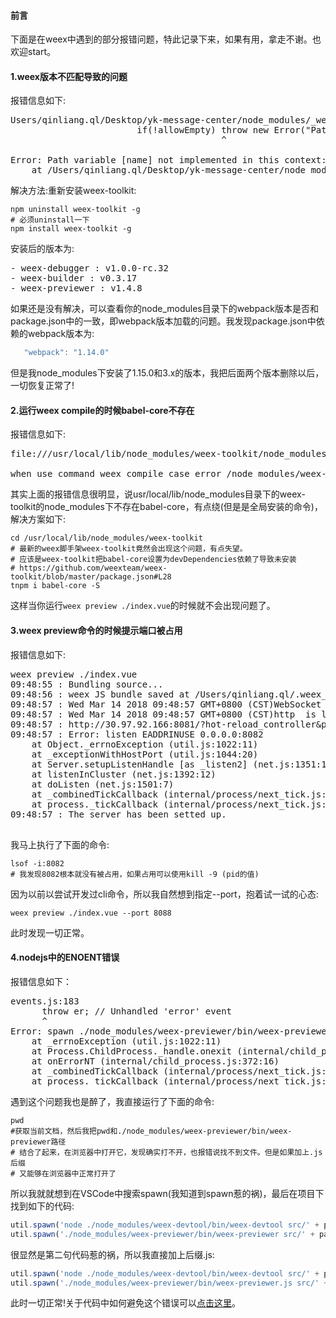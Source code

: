 #### 前言
下面是在weex中遇到的部分报错问题，特此记录下来，如果有用，拿走不谢。也欢迎start。

#### 1.weex版本不匹配导致的问题
报错信息如下:
<pre>
Users/qinliang.ql/Desktop/yk-message-center/node_modules/_webpack@1.15.0@webpack/lib/TemplatedPathPlugin.js:50
                        if(!allowEmpty) throw new Error("Path variable " + match + " not implemented in this context: " + input);
                                        ^

Error: Path variable [name] not implemented in this context: /Users/qinliang.ql/.weex_tmp/[name].weex.js
    at /Users/qinliang.ql/Desktop/yk-message-center/node_modules/_webpack@1.15.0@webpack/lib/TemplatedPathPlugin.js:50:26
</pre>
解决方法:重新安装weex-toolkit:
```shell
npm uninstall weex-toolkit -g
# 必须uninstall一下
npm install weex-toolkit -g
```
安装后的版本为:
<pre>
- weex-debugger : v1.0.0-rc.32
- weex-builder : v0.3.17
- weex-previewer : v1.4.8
</pre>

如果还是没有解决，可以查看你的node_modules目录下的webpack版本是否和package.json中的一致，即webpack版本加载的问题。我发现package.json中依赖的webpack版本为:
```js
   "webpack": "1.14.0"
```
但是我node_modules下安装了1.15.0和3.x的版本，我把后面两个版本删除以后，一切恢复正常了!

#### 2.运行weex compile的时候babel-core不存在
报错信息如下:
<pre>
file:///usr/local/lib/node_modules/weex-toolkit/node_modules/_babel-loader@7.1.4@babel-loader/lib/index.js

when use command weex compile case error /node_modules/weex-ui/index.js Module build failed: Error: Cannot find module 'babel-core'
</pre>
其实上面的报错信息很明显，说usr/local/lib/node_modules目录下的weex-toolkit的node_modules下不存在babel-core，有点绕(但是是全局安装的命令)，解决方案如下:
```shell
cd /usr/local/lib/node_modules/weex-toolkit
# 最新的weex脚手架weex-toolkit竟然会出现这个问题，有点失望。
# 应该是weex-toolkit把babel-core设置为devDependencies依赖了导致未安装
# https://github.com/weexteam/weex-toolkit/blob/master/package.json#L28
tnpm i babel-core -S
```
这样当你运行`weex preview ./index.vue`的时候就不会出现问题了。

#### 3.weex preview命令的时候提示端口被占用
报错信息如下:
<pre>
weex preview ./index.vue 
09:48:55 : Bundling source...
09:48:56 : weex JS bundle saved at /Users/qinliang.ql/.weex_tmp
09:48:57 : Wed Mar 14 2018 09:48:57 GMT+0800 (CST)WebSocket  is listening on port 8082
09:48:57 : Wed Mar 14 2018 09:48:57 GMT+0800 (CST)http  is listening on port 8081
09:48:57 : http://30.97.92.166:8081/?hot-reload_controller&page=index.js&loader=xhr&wsport=8082&type=vue
09:48:57 : Error: listen EADDRINUSE 0.0.0.0:8082
    at Object._errnoException (util.js:1022:11)
    at _exceptionWithHostPort (util.js:1044:20)
    at Server.setupListenHandle [as _listen2] (net.js:1351:14)
    at listenInCluster (net.js:1392:12)
    at doListen (net.js:1501:7)
    at _combinedTickCallback (internal/process/next_tick.js:141:11)
    at process._tickCallback (internal/process/next_tick.js:180:9)
09:48:57 : The server has been setted up.

</pre>

我马上执行了下面的命令:
```shell
lsof -i:8082
# 我发现8082根本就没有被占用，如果占用可以使用kill -9 (pid的值)
```
因为以前以尝试开发过cli命令，所以我自然想到指定--port，抱着试一试的心态:
```shell
weex preview ./index.vue --port 8088
```
此时发现一切正常。

#### 4.nodejs中的ENOENT错误
报错信息如下：
<pre>
events.js:183
      throw er; // Unhandled 'error' event
      ^
Error: spawn ./node_modules/weex-previewer/bin/weex-previewer ENOENT
    at _errnoException (util.js:1022:11)
    at Process.ChildProcess._handle.onexit (internal/child_process.js:190:19)
    at onErrorNT (internal/child_process.js:372:16)
    at _combinedTickCallback (internal/process/next_tick.js:138:11)
    at process._tickCallback (internal/process/next_tick.js:180:9)
</pre>

遇到这个问题我也是醉了，我直接运行了下面的命令:
```shell
pwd
#获取当前文档，然后我把pwd和./node_modules/weex-previewer/bin/weex-previewer路径
# 结合了起来，在浏览器中打开它，发现确实打不开，也报错说找不到文件。但是如果加上.js后缀
# 又能够在浏览器中正常打开了
```
所以我就就想到在VSCode中搜索spawn(我知道到spawn惹的祸)，最后在项目下找到如下的代码:
```js
util.spawn('node ./node_modules/weex-devtool/bin/weex-devtool src/' + pageName + '/index.vue -M' + debugPorts);
util.spawn('./node_modules/weex-previewer/bin/weex-previewer src/' + pageName + '/index.vue --np' + previewPorts);
```
很显然是第二句代码惹的祸，所以我直接加上后缀.js:
```js
util.spawn('node ./node_modules/weex-devtool/bin/weex-devtool src/' + pageName + '/index.vue -M' + debugPorts);
util.spawn('./node_modules/weex-previewer/bin/weex-previewer.js src/' + pageName + '/index.vue --np' + previewPorts);
```
此时一切正常!关于代码中如何避免这个错误可以[点击这里](https://stackoverflow.com/questions/27688804/how-do-i-debug-error-spawn-enoent-on-node-js)。
